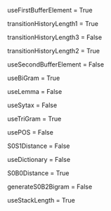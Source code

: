 useFirstBufferElement = True

transitionHistoryLength1 = True

transitionHistoryLength3 = False

transitionHistoryLength2 = True

useSecondBufferElement = False

useBiGram = True

useLemma = False

useSytax = False

useTriGram = True

usePOS = False

S0S1Distance = False

useDictionary = False

S0B0Distance = True

generateS0B2Bigram = False

useStackLength = True

